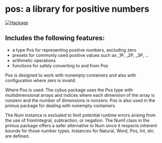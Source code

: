 # pos: a library for positive numbers

[![Hackage](https://img.shields.io/hackage/v/pos.svg?colorB=5d0ef0&style=flat)](https://hackage.haskell.org/package/pos)

## Includes the following features:
 * a type Pos for representing positive numbers, excluding zero
 * presets for commonly used positive values such as _1P, _2P, _3P, ...
 * arithmetic operations
 * functions for safely converting to and from Pos
 
Pos is designed to work with nonempty containers and also with configuration where zero is invalid.

Where Pos is used:
   The cybus package uses the Pos type with multidimensional arrays and indices where each dimension of the array is nonzero and the number of dimensions is nonzero.
   Pos is also used in the primus package for dealing with nonempty containers.

The Num instance is excluded to limit potential runtime errors arising from the use of fromIntegral, subtraction, or negation.
The Num1 class in the primus package offers a safer alternative to Num since it respects inherent bounds for those number types. Instances for Natural, Word, Pos, Int, etc. are defined.


